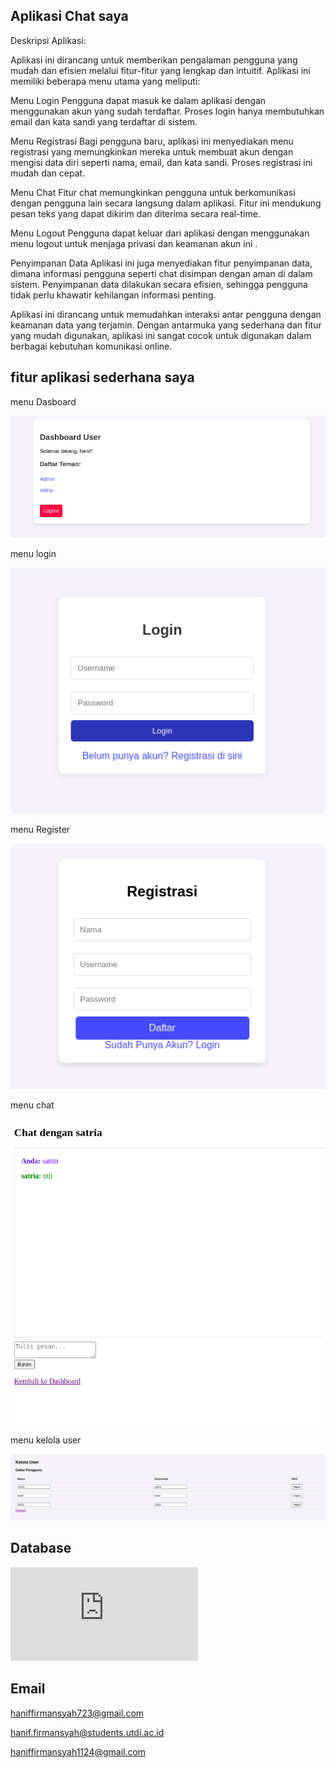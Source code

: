 ## Aplikasi Chat saya 
Deskripsi Aplikasi:

Aplikasi ini dirancang untuk memberikan pengalaman pengguna yang mudah dan efisien melalui fitur-fitur yang lengkap dan intuitif. Aplikasi ini memiliki beberapa menu utama yang meliputi:

Menu Login
Pengguna dapat masuk ke dalam aplikasi dengan menggunakan akun yang sudah terdaftar. Proses login hanya membutuhkan email dan kata sandi yang terdaftar di sistem.

Menu Registrasi
Bagi pengguna baru, aplikasi ini menyediakan menu registrasi yang memungkinkan mereka untuk membuat akun dengan mengisi data diri seperti nama, email, dan kata sandi. Proses registrasi ini mudah dan cepat.

Menu Chat
Fitur chat memungkinkan pengguna untuk berkomunikasi dengan pengguna lain secara langsung dalam aplikasi. Fitur ini mendukung pesan teks yang dapat dikirim dan diterima secara real-time.

Menu Logout
Pengguna dapat keluar dari aplikasi dengan menggunakan menu logout untuk menjaga privasi dan keamanan akun ini .

Penyimpanan Data
Aplikasi ini juga menyediakan fitur penyimpanan data, dimana informasi pengguna seperti chat disimpan dengan aman di dalam sistem. Penyimpanan data dilakukan secara efisien, sehingga pengguna tidak perlu khawatir kehilangan informasi penting.

Aplikasi ini dirancang untuk memudahkan interaksi antar pengguna dengan keamanan data yang terjamin. Dengan antarmuka yang sederhana dan fitur yang mudah digunakan, aplikasi ini sangat cocok untuk digunakan dalam berbagai kebutuhan komunikasi online.

## fitur aplikasi sederhana saya 

 menu Dasboard

![menu Dasboard](https://github.com/Hanif304/Project-Web/blob/master/menu%20Dasboarad.png)

menu login 

![menu login](https://github.com/Hanif304/Project-Web/blob/master/menu%20login.png)

menu Register

![menu Register](https://github.com/Hanif304/Project-Web/blob/master/menu%20Register.png)

menu chat 

![menu chat]( https://github.com/Hanif304/Project-Web/blob/master/menu%20chat.png)

menu kelola user 

![menu kelola user](https://github.com/Hanif304/Project-Web/blob/master/tampilan%20kelola%20user.png)


## Database

![Database](https://github.com/Hanif304/Project-Web/blob/master/adminuser.sql)


## Email 

haniffirmansyah723@gmail.com

hanif.firmansyah@students.utdi.ac.id

haniffirmansyah1124@gmail.com





